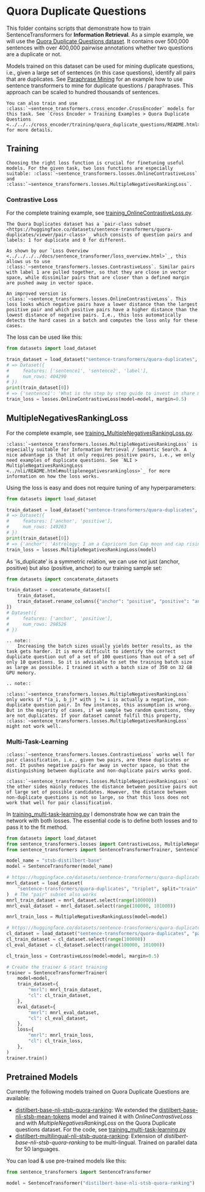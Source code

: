 # Quora Duplicate Questions

This folder contains scripts that demonstrate how to train SentenceTransformers for **Information Retrieval**. As a simple example, we will use the [Quora Duplicate Questions dataset](https://huggingface.co/datasets/sentence-transformers/quora-duplicates). It contains over 500,000 sentences with over 400,000 pairwise annotations whether two questions are a duplicate or not.

Models trained on this dataset can be used for mining duplicate questions, i.e., given a large set of sentences (in this case questions), identify all pairs that are duplicates. See [Paraphrase Mining](../../applications/paraphrase-mining/README.md) for an example how to use sentence transformers to mine for duplicate questions / paraphrases. This approach can be scaled to hundred thousands of sentences.

```{eval-rst}
You can also train and use :class:`~sentence_transformers.cross_encoder.CrossEncoder` models for this task. See `Cross Encoder > Training Examples > Quora Duplicate Questions <../../../cross_encoder/training/quora_duplicate_questions/README.html>`_ for more details.
```

## Training

```{eval-rst}
Choosing the right loss function is crucial for finetuning useful models. For the given task, two loss functions are especially suitable: :class:`~sentence_transformers.losses.OnlineContrastiveLoss` and :class:`~sentence_transformers.losses.MultipleNegativesRankingLoss`.
```

### Contrastive Loss
For the complete training example, see [training_OnlineContrastiveLoss.py](training_OnlineContrastiveLoss.py).

```{eval-rst}
The Quora Duplicates dataset has a `pair-class subset <https://huggingface.co/datasets/sentence-transformers/quora-duplicates/viewer/pair-class>`_ which consists of question pairs and labels: 1 for duplicate and 0 for different.

As shown by our `Loss Overview <../../../../docs/sentence_transformer/loss_overview.html>`_, this allows us to use :class:`~sentence_transformers.losses.ContrastiveLoss`. Similar pairs with label 1 are pulled together, so that they are close in vector space, while dissimilar pairs that are closer than a defined margin are pushed away in vector space.

An improved version is :class:`~sentence_transformers.losses.OnlineContrastiveLoss`. This loss looks which negative pairs have a lower distance than the largest positive pair and which positive pairs have a higher distance than the lowest distance of negative pairs. I.e., this loss automatically detects the hard cases in a batch and computes the loss only for these cases.
```

The loss can be used like this:
```python
from datasets import load_dataset

train_dataset = load_dataset("sentence-transformers/quora-duplicates", "pair-class", split="train")
# => Dataset({
#     features: ['sentence1', 'sentence2', 'label'],
#     num_rows: 404290
# })
print(train_dataset[0])
# => {'sentence1': 'What is the step by step guide to invest in share market in india?', 'sentence2': 'What is the step by step guide to invest in share market?', 'label': 0}
train_loss = losses.OnlineContrastiveLoss(model=model, margin=0.5)
```

## MultipleNegativesRankingLoss
For the complete example, see [training_MultipleNegativesRankingLoss.py](training_MultipleNegativesRankingLoss.py).

```{eval-rst}
:class:`~sentence_transformers.losses.MultipleNegativesRankingLoss` is especially suitable for Information Retrieval / Semantic Search. A nice advantage is that it only requires positive pairs, i.e., we only need examples of duplicate questions. See `NLI > MultipleNegativesRankingLoss <../nli/README.html#multiplenegativesrankingloss>`_ for more information on how the loss works.
```

Using the loss is easy and does not require tuning of any hyperparameters:
```python
from datasets import load_dataset

train_dataset = load_dataset("sentence-transformers/quora-duplicates", "pair", split="train")
# => Dataset({
#     features: ['anchor', 'positive'],
#     num_rows: 149263
# })
print(train_dataset[0])
# => {'anchor': 'Astrology: I am a Capricorn Sun Cap moon and cap rising...what does that say about me?', 'positive': "I'm a triple Capricorn (Sun, Moon and ascendant in Capricorn) What does this say about me?"}
train_loss = losses.MultipleNegativesRankingLoss(model)
```

As 'is_duplicate' is a symmetric relation, we can use not just (anchor, positive) but also (positive, anchor) to our training sample set:

```python
from datasets import concatenate_datasets

train_dataset = concatenate_datasets([
    train_dataset,
    train_dataset.rename_columns({"anchor": "positive", "positive": "anchor"})
])
# Dataset({
#     features: ['anchor', 'positive'],
#     num_rows: 298526
# })
```
```{eval-rst}
.. note::
    Increasing the batch sizes usually yields better results, as the  task gets harder. It is more difficult to identify the correct duplicate question out of a set of 100 questions than out of a set of only 10 questions. So it is advisable to set the training batch size as large as possible. I trained it with a batch size of 350 on 32 GB GPU memory.

.. note::
    :class:`~sentence_transformers.losses.MultipleNegativesRankingLoss` only works if *(a_i, b_j)* with j != i is actually a negative, non-duplicate question pair. In few instances, this assumption is wrong. But in the majority of cases, if we sample two random questions, they are not duplicates. If your dataset cannot fulfil this property,  :class:`~sentence_transformers.losses.MultipleNegativesRankingLoss` might not work well.
```

### Multi-Task-Learning
```{eval-rst}
:class:`~sentence_transformers.losses.ContrastiveLoss` works well for pair classification, i.e., given two pairs, are these duplicates or not. It pushes negative pairs far away in vector space, so that the distinguishing between duplicate and non-duplicate pairs works good.

:class:`~sentence_transformers.losses.MultipleNegativesRankingLoss` on the other sides mainly reduces the distance between positive pairs out of large set of possible candidates. However, the distance between  non-duplicate questions is not so large, so that this loss does not work that well for pair classification.
```

In [training_multi-task-learning.py](training_multi-task-learning.py) I demonstrate how we can train the network with both losses. The essential code is to define both losses and to pass it to the fit method.

```python
from datasets import load_dataset
from sentence_transformers.losses import ContrastiveLoss, MultipleNegativesRankingLoss
from sentence_transformers import SentenceTransformerTrainer, SentenceTransformer

model_name = "stsb-distilbert-base"
model = SentenceTransformer(model_name)

# https://huggingface.co/datasets/sentence-transformers/quora-duplicates
mnrl_dataset = load_dataset(
    "sentence-transformers/quora-duplicates", "triplet", split="train"
)  # The "pair" subset also works
mnrl_train_dataset = mnrl_dataset.select(range(100000))
mnrl_eval_dataset = mnrl_dataset.select(range(100000, 101000))

mnrl_train_loss = MultipleNegativesRankingLoss(model=model)

# https://huggingface.co/datasets/sentence-transformers/quora-duplicates
cl_dataset = load_dataset("sentence-transformers/quora-duplicates", "pair-class", split="train")
cl_train_dataset = cl_dataset.select(range(100000))
cl_eval_dataset = cl_dataset.select(range(100000, 101000))

cl_train_loss = ContrastiveLoss(model=model, margin=0.5)

# Create the trainer & start training
trainer = SentenceTransformerTrainer(
    model=model,
    train_dataset={
        "mnrl": mnrl_train_dataset,
        "cl": cl_train_dataset,
    },
    eval_dataset={
        "mnrl": mnrl_eval_dataset,
        "cl": cl_eval_dataset,
    },
    loss={
        "mnrl": mnrl_train_loss,
        "cl": cl_train_loss,
    },
)
trainer.train()
```

## Pretrained Models

Currently the following models trained on Quora Duplicate Questions are available:
* [distilbert-base-nli-stsb-quora-ranking](https://huggingface.co/sentence-transformers/distilbert-base-nli-stsb-quora-ranking):  We extended the [distilbert-base-nli-stsb-mean-tokens](https://huggingface.co/sentence-transformers/distilbert-base-nli-stsb-mean-tokens) model and trained it with *OnlineContrastiveLoss* and with *MultipleNegativesRankingLoss* on the Quora Duplicate questions dataset. For the code, see [training_multi-task-learning.py](training_multi-task-learning.py)
* [distilbert-multilingual-nli-stsb-quora-ranking](https://huggingface.co/sentence-transformers/distilbert-multilingual-nli-stsb-quora-ranking): Extension of *distilbert-base-nli-stsb-quora-ranking* to be multi-lingual. Trained on parallel data for 50 languages.

You can load & use pre-trained models like this:
```python
from sentence_transformers import SentenceTransformer

model = SentenceTransformer("distilbert-base-nli-stsb-quora-ranking")
```
